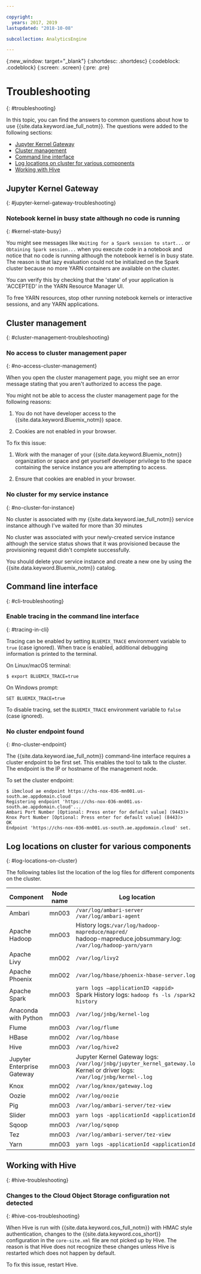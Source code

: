 ```yaml
---

copyright:
  years: 2017, 2019
lastupdated: "2018-10-08"

subcollection: AnalyticsEngine

---
```


<!-- Attribute definitions -->
{:new_window: target="_blank"}
{:shortdesc: .shortdesc}
{:codeblock: .codeblock}
{:screen: .screen}
{:pre: .pre}

# Troubleshooting
{: #troubleshooting}

In this topic, you can find the answers to common questions about how to use {{site.data.keyword.iae_full_notm}}. The questions  were added to the following sections:

- [Jupyter Kernel Gateway](#jupyter-kernel-gateway-troubleshooting)
- [Cluster management](#cluster-management-troubleshooting)
- [Command line interface](#cli-troubleshooting)
- [Log locations on cluster for various components](#log-locations-on-cluster)
- [Working with Hive](#hive-troubleshooting)

## Jupyter Kernel Gateway
{: #jupyter-kernel-gateway-troubleshooting}

### Notebook kernel in busy state although no code is running
{: #kernel-state-busy}

You might see messages like `Waiting for a Spark session to start...` or `Obtaining Spark session...` when you execute code in a notebook and notice that no code is running although the notebook kernel is in busy state. The reason is that lazy evaluation could not be initialized on the Spark cluster because no more YARN containers are available on the cluster.

You can verify this by checking that the 'state' of your application is 'ACCEPTED' in the YARN Resource Manager UI.

To free YARN resources, stop other running notebook kernels or interactive sessions, and any YARN applications.

## Cluster management
{: #cluster-management-troubleshooting}

### No access to cluster management paper
{: #no-access-cluster-management}

When you open the cluster management page, you might see an error message stating that you aren't authorized to access the page.

You might not be able to access the cluster management page for the following reasons:

1. You do not have developer access to the {{site.data.keyword.Bluemix_notm}} space.

2. Cookies are not enabled in your browser.

To fix this issue:

1. Work with the manager of your {{site.data.keyword.Bluemix_notm}} organization or space and get yourself developer privilege to the space containing the service instance you are attempting to access.

2. Ensure that cookies are enabled in your browser.

### No cluster for my service instance
{: #no-cluster-for-instance}

No cluster is associated with my {{site.data.keyword.iae_full_notm}} service instance although I've waited for more than 30 minutes

No cluster was associated with your newly-created service instance although the service status shows that it was provisioned because the provisioning request didn't complete successfully.

You should delete your service instance and create a new one by using the {{site.data.keyword.Bluemix_notm}} catalog.

## Command line interface
{: #cli-troubleshooting}

### Enable tracing in the command line interface
{: #tracing-in-cli}

Tracing can be enabled by setting `BLUEMIX_TRACE` environment variable to `true` (case ignored). When trace is enabled,  additional debugging information is printed to the terminal.

On Linux/macOS terminal:

```
$ export BLUEMIX_TRACE=true
```

On Windows prompt:

```
SET BLUEMIX_TRACE=true
```

To disable tracing, set the `BLUEMIX_TRACE` environment variable to `false` (case ignored).

### No cluster endpoint found
{: #no-cluster-endpoint}

The {{site.data.keyword.iae_full_notm}} command-line interface requires a cluster endpoint to be first set. This enables the tool to talk to the cluster. The endpoint is the IP or hostname of the management node.

To set the cluster endpoint:

```
$ ibmcloud ae endpoint https://chs-nox-036-mn001.us-south.ae.appdomain.cloud
Registering endpoint 'https://chs-nox-036-mn001.us-south.ae.appdomain.cloud'...
Ambari Port Number [Optional: Press enter for default value] (9443)>
Knox Port Number [Optional: Press enter for default value] (8443)>
OK
Endpoint 'https://chs-nox-036-mn001.us-south.ae.appdomain.cloud' set.
```

## Log locations on cluster for various components
{: #log-locations-on-cluster}

The following tables list the location of the log files for different components on the cluster.

| Component | Node name | Log location |
|-----------|-----------|--------------|
|Ambari|mn003|`/var/log/ambari-server` </br> `/var/log/ambari-agent`|
|Apache Hadoop|mn003|History logs:`/var/log/hadoop-mapreduce/mapred/`</br>hadoop-mapreduce.jobsummary.log: `/var/log/hadoop-yarn/yarn`|
|Apache Livy|mn002|`/var/log/livy2`|
|Apache Phoenix|mn002|`/var/log/hbase/phoenix-hbase-server.log`|
|Apache Spark|mn003|`yarn logs –applicationID <appid>`</br>Spark History logs: `hadoop fs -ls /spark2-history`|
|Anaconda with Python|mn003|`/var/log/jnbg/kernel-log`|
|Flume|mn003|`/var/log/flume`|
|HBase|mn002|`/var/log/hbase`|
|Hive|mn003|`/var/log/hive2`|
|Jupyter Enterprise Gateway|mn003|Jupyter Kernel Gateway logs: `/var/log/jnbg/jupyter_kernel_gateway.log`</br>Kernel or driver logs: `/var/log/jnbg/kernel-.log`|
|Knox|mn002|`/var/log/knox/gateway.log`|
|Oozie|mn002|`/var/log/oozie`|
|Pig|mn003|`/var/log/ambari-server/tez-view`|
|Slider|mn003|`yarn logs -applicationId <applicationId>`|
|Sqoop|mn003|`/var/log/sqoop`|
|Tez|mn003|`/var/log/ambari-server/tez-view`|
|Yarn|mn003|`yarn logs -applicationId <applicationId>`|

## Working with Hive
{: #hive-troubleshooting}

### Changes to the Cloud Object Storage configuration not detected
{: #hive-cos-troubleshooting}

When Hive is run with {{site.data.keyword.cos_full_notm}} with HMAC style authentication, changes to the {{site.data.keyword.cos_short}} configuration in the `core-site.xml` file are not picked up by Hive. The reason is that Hive does not recognize these changes unless Hive is restarted which does not happen by default.

To fix this issue, restart Hive.
